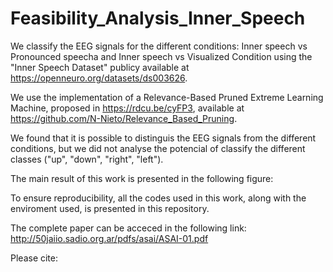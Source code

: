 # Feasibility_Analysis_Inner_Speech

We classify the EEG signals for the different conditions: Inner speech vs Pronounced speecha and Inner speech vs Visualized Condition using the "Inner Speech Dataset" publicy available at https://openneuro.org/datasets/ds003626.

We use the implementation of a Relevance-Based Pruned Extreme Learning Machine, proposed in https://rdcu.be/cyFP3, available at https://github.com/N-Nieto/Relevance_Based_Pruning.

We found that it is possible to distinguis the EEG signals from the different conditions, but we did not analyse the potencial of classify the different classes ("up", "down", "right", "left").

The main result of this work is presented in the following figure:


To ensure reproducibility, all the codes used in this work, along with the enviroment used, is presented in this repository.

The complete paper can be acceced in the following link: http://50jaiio.sadio.org.ar/pdfs/asai/ASAI-01.pdf

Please cite:
